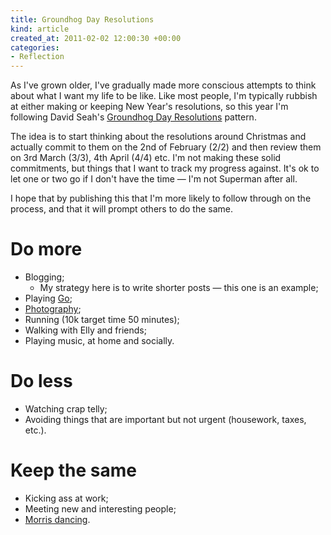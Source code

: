 ```yaml
--- 
title: Groundhog Day Resolutions
kind: article
created_at: 2011-02-02 12:00:30 +00:00
categories: 
- Reflection
---
```

As I've grown older, I've gradually made more conscious attempts to think about what I want my life to be like. Like most people, I'm typically rubbish at either making or keeping New Year's resolutions, so this year I'm following David Seah's [Groundhog Day Resolutions][] pattern.

The idea is to start thinking about the resolutions around Christmas and actually commit to them on the 2nd of February (2/2) and then review them on 3rd March (3/3), 4th April (4/4) etc. I'm not making these solid commitments, but things that I want to track my progress against. It's ok to let one or two go if I don't have the time — I'm not Superman after all.

I hope that by publishing this that I'm more likely to follow through on the process, and that it will prompt others to do the same.

# Do more #

* Blogging;
  - My strategy here is to write shorter posts — this one is an example;
* Playing [Go][];
* [Photography][];
* Running (10k target time 50 minutes);
* Walking with Elly and friends;
* Playing music, at home and socially.

# Do less #

* Watching crap telly;
* Avoiding things that are important but not urgent (housework, taxes, etc.).

# Keep the same #

* Kicking ass at work;
* Meeting new and interesting people;
* [Morris dancing][].

[groundhog day resolutions]: http://davidseah.com/2007/02/groundhog-day-resolutions/
[morris dancing]: http://www.bathampton-morris-men.org.uk/
[Go]: http://www.bathgo.org/
[Photography]: http://www.flickr.com/photos/jezcope
